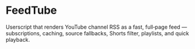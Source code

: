# FeedTube
Userscript that renders YouTube channel RSS as a fast, full‑page feed — subscriptions, caching, source fallbacks, Shorts filter, playlists, and quick playback.
